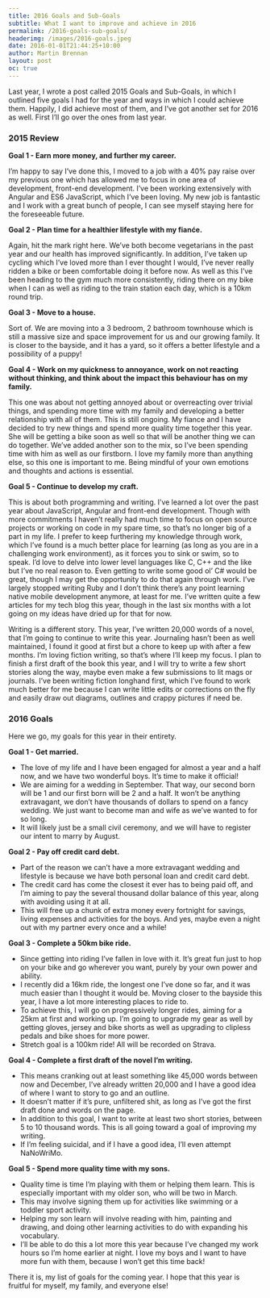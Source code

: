 ```yaml
---
title: 2016 Goals and Sub-Goals
subtitle: What I want to improve and achieve in 2016
permalink: /2016-goals-sub-goals/
headerimg: /images/2016-goals.jpeg
date: 2016-01-01T21:44:25+10:00
author: Martin Brennan
layout: post
oc: true
---
```


Last year, I wrote a post called 2015 Goals and Sub-Goals, in which I outlined five goals I had for the year and ways in which I could achieve them. Happily, I did achieve most of them, and I’ve got another set for 2016 as well. First I’ll go over the ones from last year.

<!--more-->

### 2015 Review

**Goal 1 - Earn more money, and further my career.**

I’m happy to say I’ve done this, I moved to a job with a 40% pay raise over my previous one which has allowed me to focus in one area of development, front-end development. I’ve been working extensively with Angular and ES6 JavaScript, which I’ve been loving. My new job is fantastic and I work with a great bunch of people, I can see myself staying here for the foreseeable future.

**Goal 2 - Plan time for a healthier lifestyle with my fianće.**

Again, hit the mark right here. We’ve both become vegetarians in the past year and our health has improved significantly. In addition, I’ve taken up cycling which I’ve loved more than I ever thought I would, I’ve never really ridden a bike or been comfortable doing it before now. As well as this I’ve been heading to the gym much more consistently, riding there on my bike when I can as well as riding to the train station each day, which is a 10km round trip.

**Goal 3 - Move to a house.**

Sort of. We are moving into a 3 bedroom, 2 bathroom townhouse which is still a massive size and space improvement for us and our growing family. It is closer to the bayside, and it has a yard, so it offers a better lifestyle and a possibility of a puppy!

**Goal 4 - Work on my quickness to annoyance, work on not reacting without thinking, and think about the impact this behaviour has on my family.**

This one was about not getting annoyed about or overreacting over trivial things, and spending more time with my family and developing a better relationship with all of them. This is still ongoing. My fiance and I have decided to try new things and spend more quality time together this year. She will be getting a bike soon as well so that will be another thing we can do together. We’ve added another son to the mix, so I’ve been spending time with him as well as our firstborn. I love my family more than anything else, so this one is important to me. Being mindful of your own emotions and thoughts and actions is essential.

**Goal 5 - Continue to develop my craft.**

This is about both programming and writing. I’ve learned a lot over the past year about JavaScript, Angular and front-end development. Though with more commitments I haven’t really had much time to focus on open source projects or working on code in my spare time, so that’s no longer big of a part in my life. I prefer to keep furthering my knowledge through work, which I’ve found is a much better place for learning (as long as you are in a challenging work environment), as it forces you to sink or swim, so to speak. I’d love to delve into lower level languages like C, C++ and the like but I’ve no real reason to. Even getting to write some good ol’ C# would be great, though I may get the opportunity to do that again through work. I’ve largely stopped writing Ruby and I don’t think there’s any point learning native mobile development anymore, at least for me. I’ve written quite a few articles for my tech blog this year, though in the last six months with a lot going on my ideas have dried up for that for now.

Writing is a different story. This year, I’ve written 20,000 words of a novel, that I’m going to continue to write this year. Journaling hasn’t been as well maintained, I found it good at first but a chore to keep up with after a few months. I’m loving fiction writing, so that’s where I’ll keep my focus. I plan to finish a first draft of the book this year, and I will try to write a few short stories along the way, maybe even make a few submissions to lit mags or journals. I’ve been writing fiction longhand first, which I’ve found to work much better for me because I can write little edits or corrections on the fly and easily draw out diagrams, outlines and crappy pictures if need be.

### 2016 Goals
Here we go, my goals for this year in their entirety.

**Goal 1 - Get married.**

- The love of my life and I have been engaged for almost a year and a half now, and we have two wonderful boys. It’s time to make it official!
- We are aiming for a wedding in September. That way, our second born will be 1 and our first born will be 2 and a half. It won’t be anything extravagant, we don’t have thousands of dollars to spend on a fancy wedding. We just want to become man and wife as we’ve wanted to for so long.
- It will likely just be a small civil ceremony, and we will have to register our intent to marry by August.

**Goal 2 - Pay off credit card debt.**

- Part of the reason we can’t have a more extravagant wedding and lifestyle is because we have both personal loan and credit card debt.
- The credit card has come the closest it ever has to being paid off, and I’m aiming to pay the several thousand dollar balance of this year, along with avoiding using it at all.
- This will free up a chunk of extra money every fortnight for savings, living expenses and activities for the boys. And yes, maybe even a night out with my partner every once and a while!

**Goal 3 - Complete a 50km bike ride.**

- Since getting into riding I’ve fallen in love with it. It’s great fun just to hop on your bike and go wherever you want, purely by your own power and ability.
- I recently did a 16km ride, the longest one I’ve done so far, and it was much easier than I thought it would be. Moving closer to the bayside this year, I have a lot more interesting places to ride to.
- To achieve this, I will go on progressively longer rides, aiming for a 25km at first and working up. I’m going to upgrade my gear as well by getting gloves, jersey and bike shorts as well as upgrading to clipless pedals and bike shoes for more power.
- Stretch goal is a 100km ride! All will be recorded on Strava.

**Goal 4 - Complete a first draft of the novel I’m writing.**

- This means cranking out at least something like 45,000 words between now and December, I’ve already written 20,000 and I have a good idea of where I want to story to go and an outline.
- It doesn’t matter if it’s pure, unfiltered shit, as long as I’ve got the first draft done and words on the page.
- In addition to this goal, I want to write at least two short stories, between 5 to 10 thousand words. This is all going toward a goal of improving my writing.
- If I’m feeling suicidal, and if I have a good idea, I’ll even attempt NaNoWriMo.

**Goal 5 - Spend more quality time with my sons.**

- Quality time is time I’m playing with them or helping them learn. This is especially important with my older son, who will be two in March.
- This may involve signing them up for activities like swimming or a toddler sport activity.
- Helping my son learn will involve reading with him, painting and drawing, and doing other learning activities to do with expanding his vocabulary.
- I’ll be able to do this a lot more this year because I’ve changed my work hours so I’m home earlier at night. I love my boys and I want to have more fun with them, because I won’t get this time back!

There it is, my list of goals for the coming year. I hope that this year is fruitful for myself, my family, and everyone else!